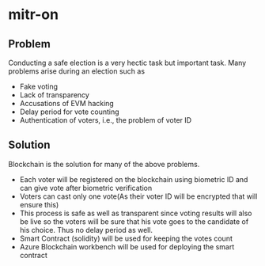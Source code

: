 # mitr-on

## Problem
Conducting a safe election is a very hectic task but important task. Many problems arise during an election such as 
- Fake voting
- Lack of transparency
- Accusations of EVM hacking
- Delay period for vote counting
- Authentication of voters, i.e., the problem of voter ID

## Solution
Blockchain is the solution for many of the above problems.
- Each voter will be registered on the blockchain using biometric ID and can give vote after biometric verification
- Voters can cast only one vote(As their voter ID will be encrypted that will ensure this)
-  This process is safe as well as transparent since voting results will also be live so the voters will be sure that his vote goes to the candidate of his choice. Thus no delay period as well.
- Smart Contract (solidity) will be used for keeping the votes count
- Azure Blockchain workbench will be used for deploying the smart contract
